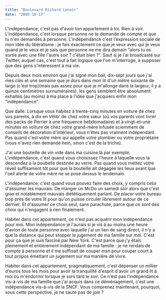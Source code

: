 ```yaml
---
title: "Boulevard Richard Lenoir"
date: "2009-10-17"
---
```


L'indépendance, c'est pas d'avoir ton appartement à toi. Rien à voir. L'indépendance, c'est lorsque personne ne te demande de compte et que tu n'en demandes à personne. L'indépendance c'est l'expression sociale de mon idée du libéralisme : je fais exactement ce que je veux avec qui je veux quand je le veux et je sais que personne ne me dira demain "alors tu es sortie avec une fille l'autre soir ? c'était bien ?". Sauf si je l'ai broadcasté sur Twitter, auquel cas, c'est tout à fait logique que l'on m'interroge, à supposer que des gens s'intéressent à ma vie.

Depuis deux mois environ que j'ai signé mon bail, dix-sept jours que j'ai mes clés et une semaine que je dors dans mon lit d'un mètre soixante de large (c'est trop)(mais pas assez pour que je m'allonge dans la largeur, il y a quinze centimètres surnuméraires), les gens semblent être absolument exhaltés (au moins) à ma place à l'idée que j'acquiers enfin mon "indépendance".

Que dalle. Lorsque vous habitez à trente-cinq minutes en voiture de chez vos parents, à dix en Vélib' de chez votre sœur (où vos parents vont livrer des packs de Perrier à une fréquence hebdomadaire) et à vingt-et-une minutes en voiture de chez votre grand-mère infusée sciemment de conseils de décoration d'intérieur, vous n'êtes pas vraiment indépendant. Pas quand c'est votre mère qui appelle votre plombier ou votre propriétaire (vous n'avez rien demandé hein, sinon c'est de la triche).

J'ai une bouteille de vin vide dans ma cuisine là par exemple. L'indépendance, c'est quand vous choisissez l'heure à laquelle vous la descendez à la poubelle destinée au verre. Pas quand vous mettez votre réveil suffisament tôt pour que la bouteille ait dégagée les lieux avant que l'oeil alerte de votre mère ne se pose dessus le lendemain.

L'indépendance, c'est quand vous pouvez faire des choix, y compris celui d'assumer les mauvais. De manger un McDo un samedi soir alors que c'est gras et notablement mauvais diététiquement parlant. De placer votre bureau trop près de votre lit pour qu'on puisse circuler librement autour de ce dernier. Et d'assumer ce choix seul, sans parachute, parce que ce sont des choix qui n'engagent à rien finalement.

Habiter dans cet appartement, ce n'est pas acquérir mon indépendance pour moi. Mon indépendance je l'aurais si je vis à au moins une heure d'avion de toute personne avec laquelle j'ai un lien de sang direct, il n'y a que la distance qui peut stopper le jugement de ma famille sur moi. C'est pour ça que je suis fasciné par New York. C'est parce que j'y étais pleinement et entièrement indépendant de ma famille : je ne rendais de compte à personne et il me suffisait de couper msn pour couper court à tout propos émettant un jugement sur ma manière de vivre.

Habiter dans cet appartement, pragmatiquement, c'est dépenser un millier d'euros tous les mois pour avoir la tranquilité d'esprit d'avoir un grand lit à moi où m'endormir lorsque je sors tard le soir. Ce n'est pas l'indépendance vis-à-vis de ma famille que j'ai acquis dans ce déménagement, c'est une indépendance vis-à-vis de la SNCF. Vous comprenez maintenant, pourquoi, sous cette perspective, je ne saute pas de joie ?
